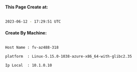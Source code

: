 
   
#### This Page Create at:

```bash

2023-06-12 - 17:29:51 UTC

```

#### Create By Machine:

```bash

Host Name : fv-az488-318

platform  : Linux-5.15.0-1038-azure-x86_64-with-glibc2.35

Ip Local  : 10.1.0.10

```

